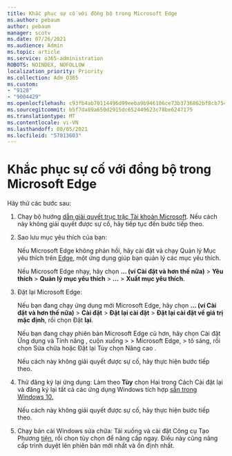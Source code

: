 ```yaml
---
title: Khắc phục sự cố với đồng bộ trong Microsoft Edge
ms.author: pebaum
author: pebaum
manager: scotv
ms.date: 07/26/2021
ms.audience: Admin
ms.topic: article
ms.service: o365-administration
ROBOTS: NOINDEX, NOFOLLOW
localization_priority: Priority
ms.collection: Adm_O365
ms.custom:
- "9128"
- "9004429"
ms.openlocfilehash: c93fb4ab70114496d99eeba9b946106ce73b3736862bf8cb754f91b787a7f5ea
ms.sourcegitcommit: b5f7da89a650d2915dc652449623c78be6247175
ms.translationtype: MT
ms.contentlocale: vi-VN
ms.lasthandoff: 08/05/2021
ms.locfileid: "57813603"
---
```

# <a name="troubleshoot-problems-with-sync-in-microsoft-edge"></a>Khắc phục sự cố với đồng bộ trong Microsoft Edge

Hãy thử các bước sau:

1. Chạy bộ hướng [dẫn giải quyết trục trặc Tài khoản Microsoft](https://go.microsoft.com/fwlink/?linkid=2155661). Nếu cách này không giải quyết được sự cố, hãy tiếp tục đến bước tiếp theo.

1. Sao lưu mục yêu thích của bạn:

    Nếu Microsoft Edge không phản hồi, hãy cài đặt và chạy Quản lý Mục yêu thích trên [Edge](https://go.microsoft.com/fwlink/?linkid=2155764), một ứng dụng giúp bạn quản lý các mục yêu thích.

    Nếu Microsoft Edge nhạy, hãy chọn **... (ví Cài đặt và hơn thế nữa)**  >  **Yêu thích**  >  **Quản lý mục yêu thích**  >  **...** >  **Xuất mục yêu thích**.

1. Đặt lại Microsoft Edge:

    Nếu bạn đang chạy ứng dụng mới Microsoft Edge, hãy chọn **... (ví Cài đặt và hơn thế nữa)**  >  **Cài đặt**  >  **Đặt lại cài đặt**  >  **Đặt lại cài đặt về giá trị mặc định**, rồi chọn Đặt **lại**.

    Nếu bạn đang chạy phiên bản Microsoft Edge cũ hơn, hãy chọn Cài đặt Ứng dụng và Tính năng , cuộn xuống  >    >  Microsoft Edge,   >   tô sáng, rồi chọn Sửa chữa hoặc Đặt lại Tùy chọn Nâng cao .

    Nếu cách này không giải quyết được sự cố, hãy thực hiện bước tiếp theo.

1. Thử đăng ký lại ứng dụng: Làm theo **Tùy** chọn Hai trong Cách Cài đặt lại và đăng ký lại tất cả các ứng dụng Windows tích hợp [sẵn trong Windows 10.](https://go.microsoft.com/fwlink/?linkid=2146509)

    Nếu cách này không giải quyết được sự cố, hãy thực hiện bước tiếp theo.

1. Chạy bản cài Windows sửa chữa: Tải xuống và cài đặt Công cụ Tạo Phương [tiện](https://go.microsoft.com/fwlink/?linkid=2146242), rồi chọn tùy chọn để nâng cấp ngay. Điều này cũng nâng cấp trình duyệt lên phiên bản mới nhất và ổn định nhất.
